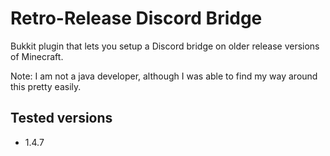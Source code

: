 # Retro-Release Discord Bridge
Bukkit plugin that lets you setup a Discord bridge on older release versions of Minecraft.

Note: I am not a java developer, although I was able to find my way around this pretty easily.

## Tested versions

- 1.4.7